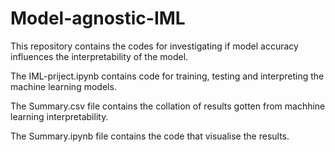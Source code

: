 # Model-agnostic-IML
This repository contains the codes for investigating if model accuracy influences the interpretability of the model.

The IML-priject.ipynb contains code for training, testing and interpreting the machine learning models.

The Summary.csv file contains the collation of results gotten from machhine learning interpretability. 

The Summary.ipynb file contains the code that visualise the results.
